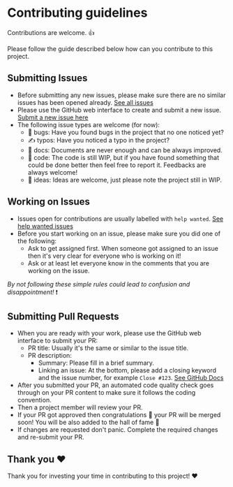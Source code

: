 # Contributing guidelines

Contributions are welcome. 👍 

Please follow the guide described below how can you contribute to this project.

## Submitting Issues

- Before submitting any new issues, please make sure there are no similar issues has been opened already. [See all issues](https://github.com/mepox/fitbuddy/issues)
- Please use the GitHub web interface to create and submit a new issue. [Submit a new issue here](https://github.com/mepox/fitbuddy/issues/new)
- The following issue types are welcome (for now): 
  - 🐛 bugs: Have you found bugs in the project that no one noticed yet? 
  - ✍️ typos: Have you noticed a typo in the project? 
  - 📰 docs: Documents are never enough and can be always improved.
  - 💼 code: The code is still WIP, but if you have found something that could be done better then feel free to report it. Feedbacks are always welcome!
  - 🔆 ideas: Ideas are welcome, just please note the project still in WIP. 

## Working on Issues

- Issues open for contributions are usually labelled with `help wanted`. [See help wanted issues](https://github.com/mepox/fitbuddy/labels/help%20wanted)
- Before you start working on an issue, please make sure you did one of the following:
  - Ask to get assigned first. When someone got assigned to an issue then it's very clear for everyone who is working on it!
  - Ask or at least let everyone know in the comments that you are working on the issue.

*By not following these simple rules could lead to confusion and disappointment!* ❗

## Submitting Pull Requests

- When you are ready with your work, please use the GitHub web interface to submit your PR:
  - PR title: Usually it's the same or similar to the issue title.
  - PR description: 
    - Summary: Please fill in a brief summary.
    - Linking an issue: At the bottom, please add a closing keyword and the issue number, for example `Close #123`. [See GitHub Docs](https://docs.github.com/en/issues/tracking-your-work-with-issues/linking-a-pull-request-to-an-issue)
- After you submitted your PR, an automated code quality check goes through on your PR content to make sure it follows the coding convention.
- Then a project member will review your PR.
- If your PR got approved then congratulations 🎉 your PR will be merged soon! You will be also added to the hall of fame 🚀
- If changes are requested don't panic. Complete the required changes and re-submit your PR.

## Thank you ♥️

Thank you for investing your time in contributing to this project! ♥️
